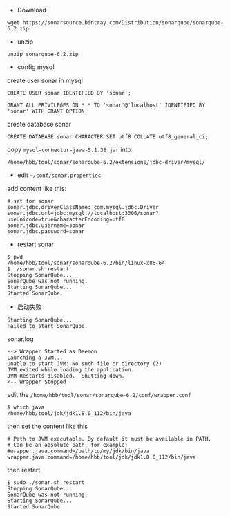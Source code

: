- Download

```
wget https://sonarsource.bintray.com/Distribution/sonarqube/sonarqube-6.2.zip
```

- unzip

```
unzip sonarqube-6.2.zip
```

- config mysql

create user sonar in mysql

```
CREATE USER sonar IDENTIFIED BY 'sonar';

GRANT ALL PRIVILEGES ON *.* TO 'sonar'@'localhost' IDENTIFIED BY 'sonar' WITH GRANT OPTION;
```

create database sonar

```
CREATE DATABASE sonar CHARACTER SET utf8 COLLATE utf8_general_ci;
```

copy ```mysql-connector-java-5.1.38.jar``` into

```
/home/hbb/tool/sonar/sonarqube-6.2/extensions/jdbc-driver/mysql/
```

- edit ```~/conf/sonar.properties```

add content like this:

```
# set for sonar
sonar.jdbc.driverClassName: com.mysql.jdbc.Driver
sonar.jdbc.url=jdbc:mysql://localhost:3306/sonar?useUnicode=true&characterEncoding=utf8
sonar.jdbc.username=sonar
sonar.jdbc.password=sonar
```

- restart sonar

```
$ pwd
/home/hbb/tool/sonar/sonarqube-6.2/bin/linux-x86-64
$ ./sonar.sh restart
Stopping SonarQube...
SonarQube was not running.
Starting SonarQube...
Started SonarQube.
```


- 启动失败

```
Starting SonarQube...
Failed to start SonarQube.
```

 sonar.log

```
--> Wrapper Started as Daemon
Launching a JVM...
Unable to start JVM: No such file or directory (2)
JVM exited while loading the application.
JVM Restarts disabled.  Shutting down.
<-- Wrapper Stopped
```

edit the ```/home/hbb/tool/sonar/sonarqube-6.2/conf/wrapper.conf```

```
$ which java
/home/hbb/tool/jdk/jdk1.8.0_112/bin/java
```


then set the content like this

```
# Path to JVM executable. By default it must be available in PATH.
# Can be an absolute path, for example:
#wrapper.java.command=/path/to/my/jdk/bin/java
wrapper.java.command=/home/hbb/tool/jdk/jdk1.8.0_112/bin/java
```


then restart

```
$ sudo ./sonar.sh restart
Stopping SonarQube...
SonarQube was not running.
Starting SonarQube...
Started SonarQube.
```